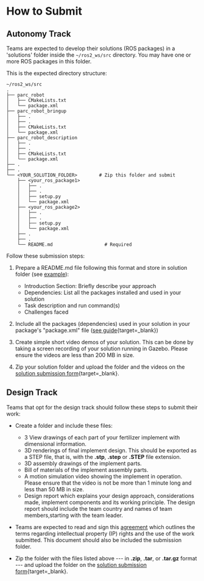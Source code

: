 # How to Submit

## Autonomy Track

Teams are expected to develop their solutions (ROS packages) in a 'solutions' folder inside the `~/ros2_ws/src` directory. You may have one or more ROS packages in this folder. 

This is the expected directory structure:

```
~/ros2_ws/src
.
├── parc_robot
│   ├── CMakeLists.txt
│   └── package.xml
├── parc_robot_bringup
│   ├── .
│   ├── .
│   ├── CMakeLists.txt
│   └── package.xml
├── parc_robot_description
│   ├── .
│   ├── .
│   ├── CMakeLists.txt
│   └── package.xml
├── .
├── .
└── <YOUR_SOLUTION_FOLDER>        # Zip this folder and submit
    ├── <your_ros_package1>
    │   ├── .
    │   ├── .
    │   ├── setup.py
    │   └── package.xml
    ├── <your_ros_package2>
    │   ├── .
    │   ├── .
    │   ├── setup.py
    │   └── package.xml
    ├── .
    ├── .
    └── README.md                   # Required
```

Follow these submission steps:

1. Prepare a README.md file following this format and store in solution folder (see [example](https://github.com/PARC-Robotics/PARC2025-Engineers-League/blob/main/resources/sample-submission-readme.md)):
    * Introduction Section: Briefly describe your approach
    * Dependencies: List all the packages installed and used in your solution
    * Task description and run command(s)
    * Challenges faced

2. Include all the packages (dependencies) used in your solution in your package's "package.xml" file ([see guide](https://docs.ros.org/en/jazzy/Tutorials/Intermediate/Rosdep.html){target=_blank})

3. Create simple short video demos of your solution. This can be done by taking a screen recording of your solution running in Gazebo. Please ensure the videos are less than 200 MB in size.

4. Zip your solution folder and upload the folder and the videos on the [solution submission form](https://docs.google.com/forms/d/e/1FAIpQLSdqVseAQhc7G2XDFTknJeDg-ume0ozUMdaQVdp-J3gDF75vjQ/viewform?usp=header){target=_blank}.

## Design Track

Teams that opt for the design track should follow these steps to submit their work:

* Create a folder and include these files: 
    * 3 View drawings of each part of your fertilizer implement with dimensional information.
    * 3D renderings of final implement design. This should be exported as a STEP file, that is, with the **.stp**, **.step** or **.STEP** file extension.
    * 3D assembly drawings of the implement parts.
    * Bill of materials of the implement assembly parts.
    * A motion simulation video showing the implement in operation. Please ensure that the video is not be more than 1 minute long and less than 50 MB in size.
    * Design report which explains your design approach, considerations made, implement components and its working principle. The design report should include the team country and names of team members,starting with the team leader.

* Teams are expected to read and sign this [agreement](https://github.com/PARC-Robotics/PARC2025-Engineers-League/blob/main/resources/PARC-Eng-League-Agreement.pdf) which outlines the terms regarding intellectual property (IP) rights and the use of the work submitted. This document should also be included the submission folder.

* Zip the folder with the files listed above --- in **.zip**, **.tar**, or **.tar.gz** format --- and upload the folder on the [solution submission form](https://docs.google.com/forms/d/e/1FAIpQLSdqVseAQhc7G2XDFTknJeDg-ume0ozUMdaQVdp-J3gDF75vjQ/viewform?usp=header){target=_blank}.